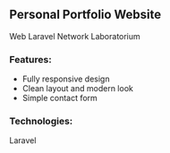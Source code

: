 ## Personal Portfolio Website

Web Laravel Network Laboratorium

### Features:
- Fully responsive design
- Clean layout and modern look
- Simple contact form

### Technologies:
Laravel
